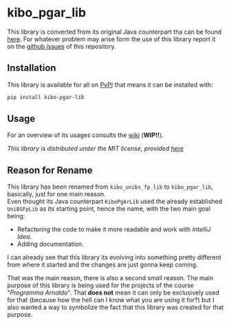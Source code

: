 # kibo_pgar_lib

This library is converted from its original Java counterpart tha can be found [here](https://github.com/AlessandroMuscio/KiboUniBSFpLib). For whatever problem may arise form the use of this library report it on the [github issues](https://github.com/AlessandroMuscio/kibo_unibs_fp_lib/issues) of this repository.

## Installation

This library is available for all on [PyPI](https://pypi.org) that means it can be installed with:

```bash
pip install kibo-pgar-lib
```

## Usage

For an overview of its usages consults the [wiki](https://github.com/AlessandroMuscio/kibo_pgar_lib/wiki) (**WIP!!**).

*This library is distributed under the MIT license, provided [here](LICENSE.txt)*

## Reason for Rename

This library has been renamed from `kibo_unibs_fp_lib` to `kibo_pgar_lib`, basically, just for one main reason. \
Even thought its Java counterpart `KiboPgArLib` used the already established `UniBSFpLib` as its starting point, hence the name, with the two main goal being:

- Refactoring the code to make it more readable and work with *IntelliJ Idea*.
- Adding documentation.

I can already see that this library its evolving into something pretty different from where it started and the changes are just gonna keep coming.

That was the main reason, there is also a second small reason. The main purpose of this library is being used for the projects of the course "*Programma Arnaldo*". That **does not** mean it can only be exclusively used for that (because how the hell can I know what you are using it for?) but I also wanted a way to symbolize the fact that this library was created for that purpose.
